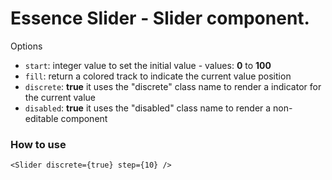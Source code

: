 # Essence Slider - Slider component.

Options
- `start`: integer value to set the initial value - values: **0** to **100**
- `fill`: return a colored track to indicate the current value position
- `discrete`: **true** it uses the "discrete" class name to render a indicator for the current value
- `disabled`: **true** it uses the "disabled" class name to render a non-editable component

### How to use
```
<Slider discrete={true} step={10} />
```